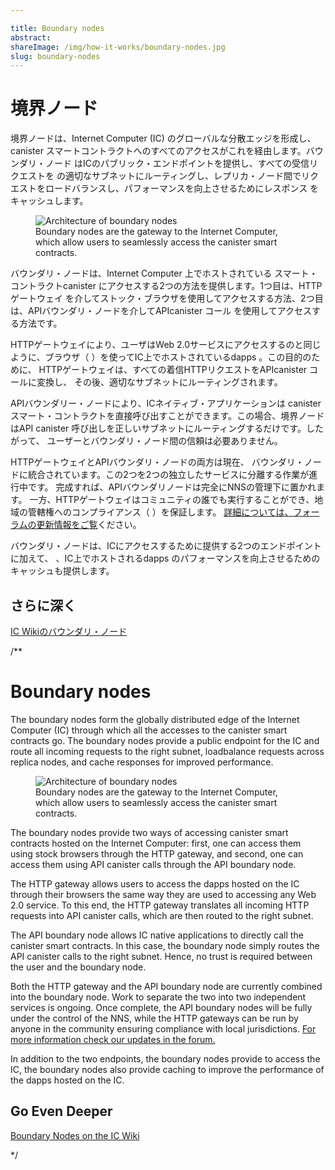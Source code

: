 ```yaml
---

title: Boundary nodes
abstract:
shareImage: /img/how-it-works/boundary-nodes.jpg
slug: boundary-nodes
---
```

# 境界ノード

境界ノードは、Internet Computer (IC)
のグローバルな分散エッジを形成し、canister スマートコントラクトへのすべてのアクセスがこれを経由します。バウンダリ・ノード
はICのパブリック・エンドポイントを提供し、すべての受信リクエストを
の適切なサブネットにルーティングし、レプリカ・ノード間でリクエストをロードバランスし、パフォーマンスを向上させるためにレスポンス
をキャッシュします。

<figure>
<img src="/img/how-it-works/boundary-nodes.webp" alt="Architecture of boundary nodes" title="Architecture of boundary nodes" align="center">
<figcaption align="left">
Boundary nodes are the gateway to the Internet Computer, which allow users to seamlessly access the canister smart contracts.
</figcaption>
</figure>

バウンダリ・ノードは、Internet Computer 上でホストされている
スマート・コントラクトcanister にアクセスする2つの方法を提供します。1つ目は、HTTPゲートウェイ
を介してストック・ブラウザを使用してアクセスする方法、2つ目は、APIバウンダリ・ノードを介してAPIcanister コール
を使用してアクセスする方法です。

HTTPゲートウェイにより、ユーザはWeb 2.0サービスにアクセスするのと同じように、ブラウザ（
）を使ってIC上でホストされているdapps 。この目的のために、
HTTPゲートウェイは、すべての着信HTTPリクエストをAPIcanister コールに変換し、
その後、適切なサブネットにルーティングされます。

APIバウンダリー・ノードにより、ICネイティブ・アプリケーションは
canister スマート・コントラクトを直接呼び出すことができます。この場合、境界ノードはAPI
canister 呼び出しを正しいサブネットにルーティングするだけです。したがって、
ユーザーとバウンダリ・ノード間の信頼は必要ありません。

HTTPゲートウェイとAPIバウンダリ・ノードの両方は現在、
バウンダリ・ノードに統合されています。この2つを2つの独立したサービスに分離する作業が進行中です。
完成すれば、APIバウンダリノードは完全にNNSの管理下に置かれます。
一方、HTTPゲートウェイはコミュニティの誰でも実行することができ、地域の管轄権へのコンプライアンス（
）を保証します。
[詳細については、フォーラムの更新情報をご覧](https://forum.dfinity.org/t/boundary-node-roadmap/15562)ください。

バウンダリ・ノードは、ICにアクセスするために提供する2つのエンドポイントに加えて、
、IC上でホストされるdapps
 のパフォーマンスを向上させるためのキャッシュも提供します。

## さらに深く

[IC Wikiのバウンダリ・ノード](https://wiki.internetcomputer.org/wiki/Boundary_Nodes)

/**


# Boundary nodes

The boundary nodes form the globally distributed edge of the Internet Computer (IC)
through which all the accesses to the canister smart contracts go. The boundary
nodes provide a public endpoint for the IC and route all incoming requests to
the right subnet, loadbalance requests across replica nodes, and cache responses
for improved performance.

<figure>
<img src="/img/how-it-works/boundary-nodes.webp" alt="Architecture of boundary nodes" title="Architecture of boundary nodes" align="center">
<figcaption align="left">
Boundary nodes are the gateway to the Internet Computer, which allow users to seamlessly access the canister smart contracts.
</figcaption>
</figure>

The boundary nodes provide two ways of accessing canister smart contracts hosted
on the Internet Computer: first, one can access them using stock browsers through
the HTTP gateway, and second, one can access them using API canister calls
through the API boundary node.

The HTTP gateway allows users to access the dapps hosted on the IC through their
browsers the same way they are used to accessing any Web 2.0 service. To this end,
the HTTP gateway translates all incoming HTTP requests into API canister calls,
which are then routed to the right subnet.

The API boundary node allows IC native applications to directly call the
canister smart contracts. In this case, the boundary node simply routes the API
canister calls to the right subnet. Hence, no trust is required between the
user and the boundary node.

Both the HTTP gateway and the API boundary node are currently combined into the
boundary node. Work to separate the two into two independent services is ongoing.
Once complete, the API boundary nodes will be fully under the control of the NNS,
while the HTTP gateways can be run by anyone in the community ensuring compliance
with local jurisdictions.
[For more information check our updates in the forum.](https://forum.dfinity.org/t/boundary-node-roadmap/15562)

In addition to the two endpoints, the boundary nodes provide to access the IC,
the boundary nodes also provide caching to improve the performance of the dapps
hosted on the IC.

## Go Even Deeper

[Boundary Nodes on the IC Wiki](https://wiki.internetcomputer.org/wiki/Boundary_Nodes)

*/